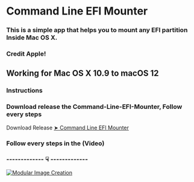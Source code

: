 # Command Line EFI Mounter

### This is a simple app that helps you to mount any EFI partition Inside Mac OS X.
### Credit Apple!

## Working for Mac OS X 10.9 to macOS 12
  
### Instructions

### Download release the Command-Line-EFI-Mounter, Follow every steps


Download Release [➤ Command Line EFI Mounter ](https://github.com/chris1111/Command-Line-EFI-Mounter/releases/tag/V1)

### Follow every steps in the (Video)

### ------------- ☟ ------------- 
[![Modular Image Creation](https://i62.servimg.com/u/f62/18/50/18/69/13692710.png)](https://www.youtube.com/watch?v=yC6xfIj_mec)
